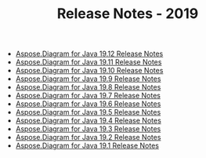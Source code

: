 ﻿---
title: Release Notes - 2019
type: docs
weight: 20
url: /sv/java/release-notes-2019/
---
- [Aspose.Diagram for Java 19.12 Release Notes](/diagram/sv/java/aspose-diagram-for-java-19-12-release-notes/)
- [Aspose.Diagram for Java 19.11 Release Notes](/diagram/sv/java/aspose-diagram-for-java-19-11-release-notes/)
- [Aspose.Diagram for Java 19.10 Release Notes](/diagram/sv/java/aspose-diagram-for-java-19-10-release-notes/)
- [Aspose.Diagram for Java 19.9 Release Notes](/diagram/sv/java/aspose-diagram-for-java-19-9-release-notes/)
- [Aspose.Diagram for Java 19.8 Release Notes](/diagram/sv/java/aspose-diagram-for-java-19-8-release-notes/)
- [Aspose.Diagram for Java 19.7 Release Notes](/diagram/sv/java/aspose-diagram-for-java-19-7-release-notes/)
- [Aspose.Diagram for Java 19.6 Release Notes](/diagram/sv/java/aspose-diagram-for-java-19-6-release-notes/)
- [Aspose.Diagram for Java 19.5 Release Notes](/diagram/sv/java/aspose-diagram-for-java-19-5-release-notes/)
- [Aspose.Diagram for Java 19.4 Release Notes](/diagram/sv/java/aspose-diagram-for-java-19-4-release-notes/)
- [Aspose.Diagram for Java 19.3 Release Notes](/diagram/sv/java/aspose-diagram-for-java-19-3-release-notes/)
- [Aspose.Diagram for Java 19.2 Release Notes](/diagram/sv/java/aspose-diagram-for-java-19-2-release-notes/)
- [Aspose.Diagram for Java 19.1 Release Notes](/diagram/sv/java/aspose-diagram-for-java-19-1-release-notes/)
